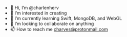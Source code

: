 - 👋 Hi, I’m @charlenherv
- 👀 I’m interested in creating
- 🌱 I’m currently learning Swift, MongoDB, and WebGL
- 💞️ I’m looking to collaborate on anything
- 📫 How to reach me charves@protonmail.com

<!---
charlenherv/charlenherv is a ✨ special ✨ repository because its `README.md` (this file) appears on your GitHub profile.
You can click the Preview link to take a look at your changes.
--->
